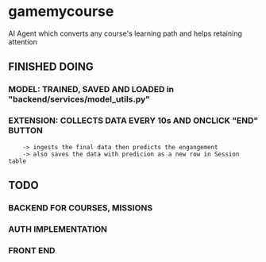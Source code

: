 # gamemycourse
AI Agent which converts any course's learning path and helps retaining attention


## FINISHED DOING
### MODEL: TRAINED, SAVED AND LOADED in "backend/services/model_utils.py"
### EXTENSION: COLLECTS DATA EVERY 10s AND ONCLICK "END" BUTTON 
        -> ingests the final data then predicts the engangement
        -> also saves the data with predicion as a new row in Session table

## TODO
### BACKEND FOR COURSES, MISSIONS
### AUTH IMPLEMENTATION
### FRONT END